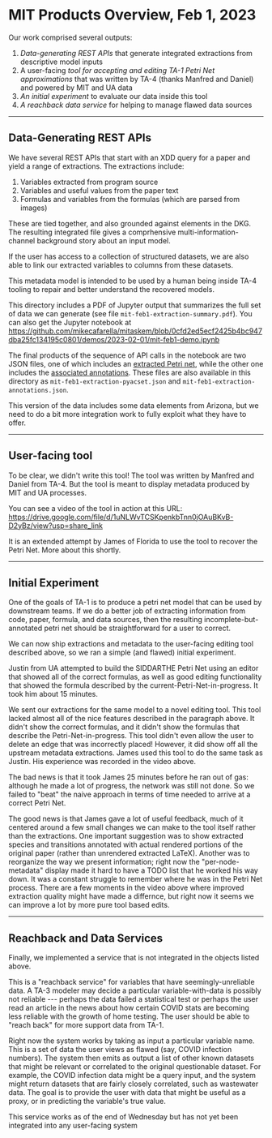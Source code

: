 # MIT Products Overview, Feb 1, 2023

Our work comprised several outputs:
1. *Data-generating REST APIs* that generate integrated extractions from descriptive model inputs
2. A user-facing *tool for accepting and editing TA-1 Petri Net approximations* that was written by TA-4 (thanks Manfred and Daniel) and powered by MIT and UA data
3. *An initial experiment* to evaluate our data inside this tool
4. *A reachback data service* for helping to manage flawed data sources

---
## Data-Generating REST APIs

We have several REST APIs that start with an XDD query for a paper and yield a range of extractions. The extractions include:
1. Variables extracted from program source
2. Variables and useful values from the paper text
3. Formulas and variables from the formulas (which are parsed from images)

These are tied together, and also grounded against elements in the DKG. The resulting integrated file gives a comprhensive multi-information-channel 
background story about an input model. 

If the user has access to a collection of structured datasets, we are also able to link our extracted variables to columns from these datasets. 

This metadata model is intended to be used by a human being inside TA-4 tooling to repair and better understand the recovered models.

This directory includes a PDF of Jupyter output that summarizes the full set of data we can generate (see file `mit-feb1-extraction-summary.pdf`). You can also 
get the Jupyter notebook at https://github.com/mikecafarella/mitaskem/blob/0cfd2ed5ecf2425b4bc947dba25fc134195c0801/demos/2023-02-01/mit-feb1-demo.ipynb

The final products of the sequence of API calls in the notebook are two JSON files, one of which includes an [extracted Petri net](https://github.com/mikecafarella/mitaskem/blob/0cfd2ed5ecf2425b4bc947dba25fc134195c0801/demos/2023-02-01/output-mit-pyacset.json), while the other one includes the [associated annotations](https://github.com/mikecafarella/mitaskem/blob/0cfd2ed5ecf2425b4bc947dba25fc134195c0801/demos/2023-02-01/output-mit-metadata.json). These files are also available in this directory as `mit-feb1-extraction-pyacset.json` and `mit-feb1-extraction-annotations.json`.

This version of the data includes some data elements from Arizona, but we need to do a bit more integration work to fully exploit what they have to offer.

---
## User-facing tool

To be clear, we didn't write this tool! The tool was written by Manfred and Daniel from TA-4. But the tool is meant to display metadata produced by MIT and UA processes.

You can see a video of the tool in action at this URL:
https://drive.google.com/file/d/1uNLWvTCSKpenkbTnn0jOAuBKvB-D2yBz/view?usp=share_link

It is an extended attempt by James of Florida to use the tool to recover the Petri Net.  More about this shortly.

---
## Initial Experiment

One of the goals of TA-1 is to produce a petri net model that can be used by downstream teams. If we do a better job of extracting information from code, paper, formula, and data sources, then the resulting incomplete-but-annotated petri net should be straightforward for a user to correct.

We can now ship extractions and metadata to the user-facing editing tool described above, so we ran a simple (and flawed) initial experiment.

Justin from UA attempted to build the SIDDARTHE Petri Net using an editor that showed all of the correct formulas, as well as good editing functionality that showed the formula described by the current-Petri-Net-in-progress. It took him about 15 minutes.

We sent our extractions for the same model to a novel editing tool. This tool lacked almost all of the nice features described in the paragraph above. It didn't show the correct formulas, and it didn't show the formulas that describe the Petri-Net-in-progress. This tool didn't even allow the user to delete an edge that was incorrectly placed! However, it did show off all the upstream metadata extractions.  James used this tool to do the same task as Justin. His experience was recorded in the video above.

The bad news is that it took James 25 minutes before he ran out of gas: although he made a lot of progress, the network was still not done. So we failed to "beat" the naive approach in terms of time needed to arrive at a correct Petri Net.

The good news is that James gave a lot of useful feedback, much of it centered around a few small changes we can make to the tool itself rather than the extractions.  One important suggestion was to show extracted species and transitions annotated with actual rendered portions of the original paper  (rather than unrendered extracted LaTeX). Another was to reorganize the way we present information; right now the "per-node-metadata" display made it hard to have a TODO list that he worked his way down.  It was a constant struggle to remember where he was in the Petri Net process.  There are a few moments in the video above where improved extraction quality might have made a differnce, but right now it seems we can improve a lot by more pure tool based edits.

---
## Reachback and Data Services

Finally, we implemented a service that is not integrated in the objects listed above.

This is a "reachback service" for variables that have seemingly-unreliable data. A TA-3 modeler may decide a particular variable-with-data is possibly not reliable --- perhaps the data failed a statistical test or perhaps the user read an article in the news about how certain COVID stats are becoming less reliable with the growth of home testing.  The user should be able to "reach back" for more support data from TA-1.

Right now the system works by taking as input a particular variable name.  This is a set of data the user views as flawed (say, COVID infection numbers). The system then emits as output a list of other known datasets that might be relevant or correlated to the original questionable dataset. For example, the COVID infection data might be a query input, and the system might return datasets that are fairly closely correlated, such as wastewater data. The goal is to provide the user with data that might be useful as a proxy, or in predicting the variable's true value.

This service works as of the end of Wednesday but has not yet been integrated into any user-facing system


